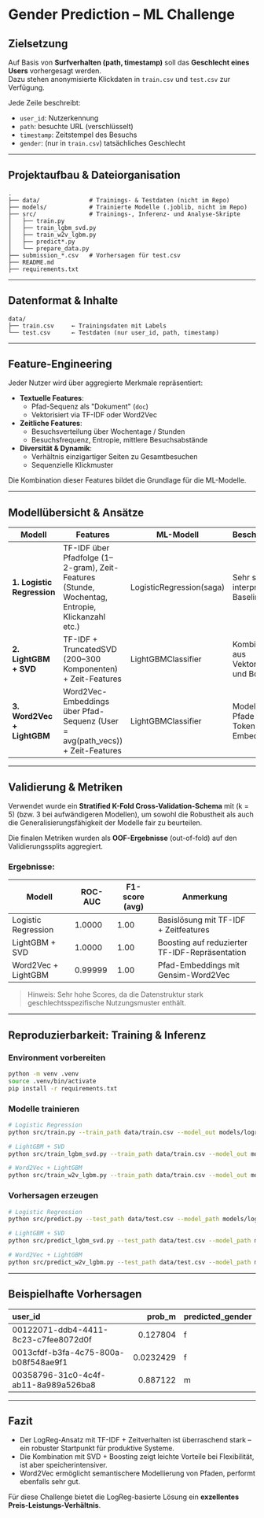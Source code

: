 
# Gender Prediction – ML Challenge

## Zielsetzung

Auf Basis von **Surfverhalten (path, timestamp)** soll das **Geschlecht eines Users** vorhergesagt werden.  
Dazu stehen anonymisierte Klickdaten in `train.csv` und `test.csv` zur Verfügung.

Jede Zeile beschreibt:

- `user_id`: Nutzerkennung
- `path`: besuchte URL (verschlüsselt)
- `timestamp`: Zeitstempel des Besuchs
- `gender`: (nur in `train.csv`) tatsächliches Geschlecht

---

## Projektaufbau & Dateiorganisation

```text
.
├── data/              # Trainings- & Testdaten (nicht im Repo)
├── models/            # Trainierte Modelle (.joblib, nicht im Repo)
├── src/               # Trainings-, Inferenz- und Analyse-Skripte
│   ├── train.py
│   ├── train_lgbm_svd.py
│   ├── train_w2v_lgbm.py
│   ├── predict*.py
│   └── prepare_data.py
├── submission_*.csv   # Vorhersagen für test.csv
├── README.md
├── requirements.txt
```

---

## Datenformat & Inhalte

```text
data/
├── train.csv     ← Trainingsdaten mit Labels
└── test.csv      ← Testdaten (nur user_id, path, timestamp)
```

---

## Feature-Engineering

Jeder Nutzer wird über aggregierte Merkmale repräsentiert:

- **Textuelle Features**:
  - Pfad-Sequenz als "Dokument" (`doc`)
  - Vektorisiert via TF-IDF oder Word2Vec
- **Zeitliche Features**:
  - Besuchsverteilung über Wochentage / Stunden
  - Besuchsfrequenz, Entropie, mittlere Besuchsabstände
- **Diversität & Dynamik**:
  - Verhältnis einzigartiger Seiten zu Gesamtbesuchen
  - Sequenzielle Klickmuster

Die Kombination dieser Features bildet die Grundlage für die ML-Modelle.

---

## Modellübersicht & Ansätze

| Modell                 | Features                                                             | ML-Modell        | Beschreibung |
|------------------------|----------------------------------------------------------------------|------------------|--------------|
| **1. Logistic Regression**  | TF-IDF über Pfadfolge (1–2-gram), Zeit-Features (Stunde, Wochentag, Entropie, Klickanzahl etc.) | LogisticRegression(saga) | Sehr starke interpretable Baseline |
| **2. LightGBM + SVD**      | TF-IDF + TruncatedSVD (200–300 Komponenten) + Zeit-Features     | LightGBMClassifier | Kombination aus Vektorraum und Boosting |
| **3. Word2Vec + LightGBM** | Word2Vec-Embeddings über Pfad-Sequenz (User = avg(path_vecs)) + Zeit-Features | LightGBMClassifier | Modelliert Pfade als Token-Embeddings |

---

## Validierung & Metriken

Verwendet wurde ein **Stratified K-Fold Cross-Validation-Schema** mit \(k = 5\) (bzw. 3 bei aufwändigeren Modellen), um sowohl die Robustheit als auch die Generalisierungsfähigkeit der Modelle fair zu beurteilen.

Die finalen Metriken wurden als **OOF-Ergebnisse** (out-of-fold) auf den Validierungssplits aggregiert.

### Ergebnisse:

| Modell                   | ROC-AUC | F1-score (avg) | Anmerkung |
|--------------------------|---------|----------------|-----------|
| Logistic Regression      | 1.0000  | 1.00           | Basislösung mit TF-IDF + Zeitfeatures |
| LightGBM + SVD           | 1.0000  | 1.00           | Boosting auf reduzierter TF-IDF-Repräsentation |
| Word2Vec + LightGBM      | 0.99999 | 1.00           | Pfad-Embeddings mit Gensim-Word2Vec |

> Hinweis: Sehr hohe Scores, da die Datenstruktur stark geschlechtsspezifische Nutzungsmuster enthält.

---

## Reproduzierbarkeit: Training & Inferenz

### Environment vorbereiten

```bash
python -m venv .venv
source .venv/bin/activate         
pip install -r requirements.txt
```

### Modelle trainieren

```bash
# Logistic Regression
python src/train.py --train_path data/train.csv --model_out models/logreg_model.joblib

# LightGBM + SVD
python src/train_lgbm_svd.py --train_path data/train.csv --model_out models/lgbm_svd_model.joblib

# Word2Vec + LightGBM
python src/train_w2v_lgbm.py --train_path data/train.csv --model_out models/w2v_lgbm_model.joblib --w2v_out artifacts/w2v.model --embed_dim 64
```

### Vorhersagen erzeugen

```bash
# Logistic Regression
python src/predict.py --test_path data/test.csv --model_path models/logreg_model.joblib --submission_out submission_logreg.csv

# LightGBM + SVD
python src/predict_lgbm_svd.py --test_path data/test.csv --model_path models/lgbm_svd_model.joblib --submission_out submission_lgbm_svd.csv

# Word2Vec + LightGBM
python src/predict_w2v_lgbm.py --test_path data/test.csv --model_path models/w2v_lgbm_model.joblib --submission_out submission_w2v_lgbm.csv
```

---

## Beispielhafte Vorhersagen

| user_id                              |      prob_m | predicted_gender   |
|:-------------------------------------|------------:|:-------------------|
| 00122071-ddb4-4411-8c23-c7fee8072d0f | 0.127804    | f                  |
| 0013cfdf-b3fa-4c75-800a-b08f548ae9f1 | 0.0232429   | f                  |
| 00358796-31c0-4c4f-ab11-8a989a526ba8 | 0.887122    | m                  |

---

## Fazit

- Der LogReg-Ansatz mit TF-IDF + Zeitverhalten ist überraschend stark – ein robuster Startpunkt für produktive Systeme.
- Die Kombination mit SVD + Boosting zeigt leichte Vorteile bei Flexibilität, ist aber speicherintensiver.
- Word2Vec ermöglicht semantischere Modellierung von Pfaden, performt ebenfalls sehr gut.

Für diese Challenge bietet die LogReg-basierte Lösung ein **exzellentes Preis-Leistungs-Verhältnis**.

